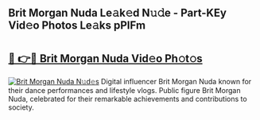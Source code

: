 ## Brit Morgan Nuda Le𝚊k𝚎d N𝚞𝚍e - Part-KEy Vid𝚎o Photos Le𝚊ks pPIFm

# <h2><a href="http://fbdio6b.evod.top/?m=Brit+Morgan+Nuda">🔗 👉🔴 Brit Morgan Nuda Vid𝚎o Ph𝚘t𝚘s</a></h2>

[![Brit Morgan Nuda N𝚞d𝚎s](https://i.imgur.com/8V9OHl7.gif)](http://fbdio6b.evod.top/?m=Brit+Morgan+Nuda)
Digital influencer Brit Morgan Nuda known for their dance performances and lifestyle vlogs. Public figure Brit Morgan Nuda, celebrated for their remarkable achievements and contributions to society. 
